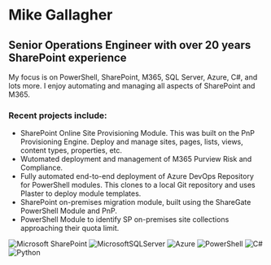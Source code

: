 # Mike Gallagher
## Senior Operations Engineer with over 20 years SharePoint experience

My focus is on PowerShell, SharePoint, M365, SQL Server, Azure, C#, and lots more. I enjoy automating and managing all aspects of SharePoint and M365. 

### Recent projects include:

- SharePoint Online Site Provisioning Module. This was built on the PnP Provisioning Engine. Deploy and manage sites, pages, lists, views, content types, properties, etc. 
- Wutomated deployment and management of M365 Purview Risk and Compliance.
- Fully automated end-to-end deployment of Azure DevOps Repository for PowerShell modules. This clones to a local Git repository and uses Plaster to deploy module templates.
- SharePoint on-premises migration module, built using the ShareGate PowerShell Module and PnP.
- PowerShell Module to identify SP on-premises site collections approaching their quota limit.
 
![Microsoft SharePoint ](https://img.shields.io/badge/Microsoft_SharePoint-0078D4?style=for-the-badge&logo=microsoft-sharepoint&logoColor=white)
![MicrosoftSQLServer](https://img.shields.io/badge/Microsoft%20SQL%20Server-CC2927?style=for-the-badge&logo=microsoft%20sql%20server&logoColor=white)
![Azure](https://img.shields.io/badge/azure-%230072C6.svg?style=for-the-badge&logo=microsoftazure&logoColor=white)
![PowerShell](https://img.shields.io/badge/PowerShell-%235391FE.svg?style=for-the-badge&logo=powershell&logoColor=white)
![C#](https://img.shields.io/badge/c%23-%23239120.svg?style=for-the-badge&logo=c-sharp&logoColor=white)
![Python](https://img.shields.io/badge/python-3670A0?style=for-the-badge&logo=python&logoColor=ffdd54)
